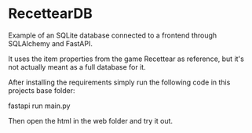 # RecettearDB

Example of an SQLite database connected to a frontend through SQLAlchemy and FastAPI.

It uses the item properties from the game Recettear as reference, but it's not actually meant as a full database for it.

After installing the requirements simply run the following code in this projects base folder:

fastapi run main.py

Then open the html in the web folder and try it out.